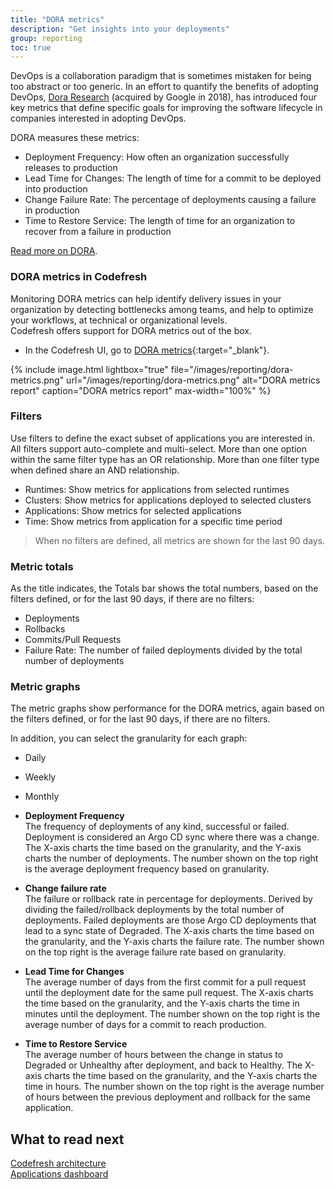 ```yaml
---
title: "DORA metrics"
description: "Get insights into your deployments"
group: reporting
toc: true
---
```


DevOps is a collaboration paradigm that is sometimes mistaken for being too abstract or too generic. In an effort to quantify the benefits of adopting DevOps,
[Dora Research](https://www.devops-research.com/research.html#capabilities) (acquired by Google in 2018), has introduced four key metrics that
define specific goals for improving the software lifecycle in companies interested in adopting DevOps.

DORA measures these metrics:

* Deployment Frequency: How often an organization successfully releases to production
* Lead Time for Changes: The length of time for a commit to be deployed into production
* Change Failure Rate: The percentage of deployments causing a failure in production
* Time to Restore Service: The length of time for an organization to recover from a failure in production

[Read more on DORA](https://cloud.google.com/blog/products/devops-sre/using-the-four-keys-to-measure-your-devops-performance). 

### DORA metrics in Codefresh

Monitoring DORA metrics can help identify delivery issues in your organization by detecting bottlenecks among teams, and help to optimize your workflows, at technical or organizational levels.  
Codefresh offers support for DORA metrics out of the box.  

* In the Codefresh UI, go to [DORA metrics](https://g.codefresh.io/2.0/dora-dashboard/dora){:target="\_blank"}. 

{% include
image.html
lightbox="true"
file="/images/reporting/dora-metrics.png"
url="/images/reporting/dora-metrics.png"
alt="DORA metrics report"
caption="DORA metrics report"
max-width="100%"
%}

### Filters

Use filters to define the exact subset of applications you are interested in. All filters support auto-complete and multi-select. 
More than one option within the same filter type has an OR relationship. More than one filter type when defined share an AND relationship. 

* Runtimes: Show metrics for applications from selected runtimes 
* Clusters: Show metrics for applications deployed to selected clusters
* Applications: Show metrics for selected applications 
* Time: Show metrics from application for a specific time period

> When no filters are defined, all metrics are shown for the last 90 days. 

### Metric totals

As the title indicates, the Totals bar shows the total numbers, based on the filters defined, or for the last 90 days, if there are no filters:

* Deployments
* Rollbacks
* Commits/Pull Requests
* Failure Rate: The number of failed deployments divided by the total number of deployments

### Metric graphs
The metric graphs show performance for the DORA metrics, again based on the filters defined, or for the last 90 days, if there are no filters. 

In addition, you can select the granularity for each graph:

* Daily 
* Weekly
* Monthly



* **Deployment Frequency**  
  The frequency of deployments of any kind, successful or failed. Deployment is considered an Argo CD sync where there was a change. The X-axis charts the time based on the granularity, and the Y-axis charts the number of deployments. The number shown on the top right is the average deployment frequency based on granularity.  

* **Change failure rate**  
  The failure or rollback rate in percentage for deployments. Derived by dividing the failed/rollback deployments by the total number of deployments. Failed deployments are those Argo CD deployments that lead to a sync state of Degraded. The X-axis charts the time based on the granularity, and the Y-axis charts the failure rate. The number shown on the top right is the average failure rate based on granularity.  

* **Lead Time for Changes**  
  The average number of days from the first commit for a pull request until the deployment date for the same pull request. The X-axis charts the time based on the granularity, and the Y-axis charts the time in minutes until the deployment. The number shown on the top right is the average number of days for a commit to reach production.  

* **Time to Restore Service**  
  The average number of hours between the change in status to Degraded or Unhealthy after deployment, and back to Healthy. The X-axis charts the time based on the granularity, and the Y-axis charts the time in hours. The number shown on the top right is the average number of hours between the previous deployment and rollback for the same application.

## What to read next  
[Codefresh architecture]({{site.baseurl}}/docs/getting-started/architecture/)  
[Applications dashboard]({{site.baseurl}}/docs/deployment/applications-dashboard/)

